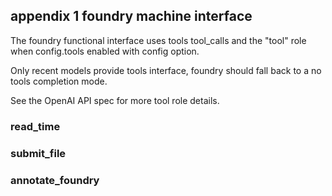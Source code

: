 
## appendix 1 foundry machine interface

The foundry functional interface uses tools tool_calls and the "tool" role
when config.tools enabled with config option.

Only recent models provide tools interface, foundry should fall 
back to a no tools completion mode.

See the OpenAI API spec for more tool role details.

### read_time

### submit_file

### annotate_foundry

